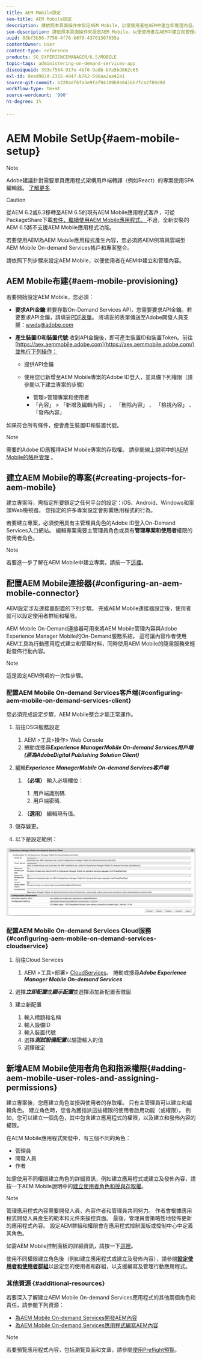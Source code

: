```yaml
---
title: AEM Mobile設定
seo-title: AEM Mobile設定
description: 請依照本頁面操作來設定AEM Mobile，以便使用者在AEM中建立和管理內容。 本頁提供將AEM例項與雲端AEM Mobile On-demand Services帳戶及專案整合的相關資訊。
seo-description: 請依照本頁面操作來設定AEM Mobile，以便使用者在AEM中建立和管理內容。 本頁提供將AEM例項與雲端AEM Mobile On-demand Services帳戶及專案整合的相關資訊。
uuid: 03bf5b56-7750-4f76-b079-43761367655a
contentOwner: User
content-type: reference
products: SG_EXPERIENCEMANAGER/6.5/MOBILE
topic-tags: administering-on-demand-services-app
discoiquuid: 393cf504-917e-4bf6-9a8b-b7a5bd862c65
exl-id: 0ead982d-2315-4947-b762-596aa2aa42a1
source-git-commit: b220adf6fa3e9faf94389b9a9416b7fca2f89d9d
workflow-type: tm+mt
source-wordcount: '990'
ht-degree: 1%

---
```


# AEM Mobile SetUp{#aem-mobile-setup}

>[!NOTE]
>
>Adobe建議針對需要單頁應用程式架構用戶端轉譯（例如React）的專案使用SPA編輯器。 [了解更多](/help/sites-developing/spa-overview.md).

>[!CAUTION]
>
>從AEM 6.2或6.3移轉至AEM 6.5的現有AEM Mobile應用程式客戶，可從PackageShare下載[套件，繼續使用AEM Mobile應用程式。 ](https://www.adobeaemcloud.com/content/marketplace/marketplaceProxy.html?packagePath=/content/companies/public/adobe/packages/cq640/compatpack/aem-mobile-package)不過，全新安裝的AEM 6.5將不支援AEM Mobile應用程式功能。

若要使用AEM為AEM Mobile應用程式產生內容，您必須將AEM例項與雲端型AEM Mobile On-demand Services帳戶和專案整合。

請依照下列步驟來設定AEM Mobile，以便使用者在AEM中建立和管理內容。

## AEM Mobile布建{#aem-mobile-provisioning}

若要開始設定AEM Mobile，您必須：

* **要求API金鑰**:若要存取On-Demand Services API，您需要要求API金鑰。若要要求API金鑰，請填妥[PDF表單](https://helpx.adobe.com/digital-publishing-solution/help/integrating-dps.html)。 將填妥的表單傳送至Adobe開發人員支援：[wwds@adobe.com](mailto:wwds@adobe.com)

* **產生裝置ID和裝置代號**:收到API金鑰後，即可產生裝置ID和裝置Token。前往[https://aex.aemmobile.adobe.com](https://aex.aemmobile.adobe.com/)並執行下列操作：

   * 提供API金鑰
   * 使用您已新增至AEM Mobile專案的Adobe ID登入，並具備下列權限（請參閱以下建立專案的步驟）

      * 管理>管理專案和使用者
      * 「內容」 > 「新增及編輯內容」 、 「刪除內容」 、 「檢視內容」 、 「發佈內容」

如果符合所有條件，便會產生裝置ID和裝置代號。

>[!NOTE]
>
>需要的Adobe ID應獲得AEM Mobile專案的存取權。 請參閱線上說明中的[AEM Mobile的帳戶管理](https://helpx.adobe.com/digital-publishing-solution/help/account-admin-dps.html) 。

## 建立AEM Mobile的專案{#creating-projects-for-aem-mobile}

建立專案時，需指定所要鎖定之任何平台的設定：iOS、Android、Windows和案頭Web檢視器。 您指定的許多專案設定會影響應用程式的行為。

若要建立專案，必須使用具有主管理員角色的Adobe ID登入On-Demand Services入口網站。 編輯專案需要主管理員角色或具有&#x200B;**管理專案和使用者**&#x200B;權限的使用者角色。

>[!NOTE]
>
>若要進一步了解在AEM Mobile中建立專案，請按一下[這裡](https://helpx.adobe.com/digital-publishing-solution/help/creating-projects.html)。

## 配置AEM Mobile連接器{#configuring-an-aem-mobile-connector}

AEM設定涉及連接器配置的下列步驟。 完成AEM Mobile連接器設定後，使用者就可以設定使用者群組和權限。

AEM Mobile On-Demand連接器可用來將AEM Mobile管理內容與Adobe Experience Manager Mobile的On-Demand服務系結。 這可讓內容作者使用AEM工具為行動應用程式建立和管理材料，同時使用AEM Mobile的隨需服務來輕鬆發佈行動內容。

>[!NOTE]
>
>這是設定AEM例項的一次性步驟。

### 配置AEM Mobile On-demand Services客戶端{#configuring-aem-mobile-on-demand-services-client}

您必須完成設定步驟，AEM Mobile整合才能正常運作。

1. 前往OSGI服務設定

   1. AEM >工具>操作> Web Console
   1. 捲動或搜尋&#x200B;***Experience ManagerMobile On-demand Services用戶端(原為AdobeDigital Publishing Solution Client)***

1. 編輯&#x200B;***Experience ManagerMobile On-demand Services客戶端***

   1. **（必填）** 輸入必填欄位：

      1. 用戶端識別碼.
      1. 用戶端密碼.
   1. **（選用）** 編輯現有值。


1. 儲存變更。
1. 以下是設定範例：

![chlimage_1-53](assets/chlimage_1-53.png)

### 配置AEM Mobile On-demand Services Cloud服務{#configuring-aem-mobile-on-demand-services-cloudservice}

1. 前往Cloud Services

   1. AEM >工具>部署> [CloudServices](http://localhost:4502/libs/cq/core/content/tools/cloudservices.html)。 捲動或搜尋&#x200B;***Adobe Experience Manager Mobile On-demand Services***

1. 選擇&#x200B;***立即配置***&#x200B;或&#x200B;***顯示配置***&#x200B;並選擇添加新配置表徵圖

1. 建立新配置

   1. 輸入標題和名稱
   1. 輸入設備ID
   1. 輸入裝置代號
   1. 選擇&#x200B;***測試設備配置***&#x200B;以驗證輸入的值
   1. 選擇確定

## 新增AEM Mobile使用者角色和指派權限{#adding-aem-mobile-user-roles-and-assigning-permissions}

建立專案後，您應建立角色並授與使用者的存取權。 只有主管理員可以建立和編輯角色。 建立角色時，您會為獲指派這些權限的使用者啟用功能（或權限）。 例如，您可以建立一個角色，其中包含建立應用程式的權限，以及建立和發佈內容的權限。

在AEM Mobile應用程式開發中，有三個不同的角色：

* 管理員
* 開發人員
* 作者

如需使用不同權限建立角色的詳細資訊，例如建立應用程式或建立及發佈內容，請按一下AEM Mobile說明中的[建立使用者角色和授與存取權](https://helpx.adobe.com/digital-publishing-solution/help/account-admin-dps.html)。

>[!NOTE]
>
>管理應用程式內容需要開發人員、內容作者和管理員共同努力。 作者會根據應用程式開發人員產生的範本和元件來操控頁面。 最後，管理員會策略性地發佈更新的應用程式內容。 設定AEM群組和權限會在應用程式控制面板或控制中心中定義其角色。
>
>如需AEM Mobile控制面板的詳細資訊，請按一下[這裡](/help/mobile/mobile-apps-ondemand-application-dashboard.md)。

使用不同權限建立角色後（例如建立應用程式或建立及發佈內容），請參閱&#x200B;[**設定使用者和使用者群組**](/help/mobile/aem-mobile-configure-users.md)&#x200B;以設定您的使用者和群組，以支援編寫及管理行動應用程式。

### 其他資源 {#additional-resources}

若要深入了解建立AEM Mobile On-demand Services應用程式的其他兩個角色和責任，請參閱下列資源：

* [為AEM Mobile On-demand Services開發AEM內容](/help/mobile/aem-mobile-on-demand.md)
* [為AEM Mobile On-demand Services應用程式編寫AEM內容](/help/mobile/mobile-apps-ondemand.md)

>[!NOTE]
>
>若要預覽應用程式內容，包括瀏覽頁面和文章，請參閱[使用Preflight預覽](/help/mobile/aem-mobile-manage-ondemand-services.md)。
